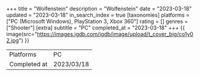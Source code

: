 +++
title = "Wolfenstein"
description = "Wolfenstein"
date = "2023-03-18"
updated = "2023-03-18"
in_search_index = true
[taxonomies]
platforms = ["PC (Microsoft Windows), PlayStation 3, Xbox 360"]
rating = []
genres = ["Shooter"]
[extra]
subtitle = "PC"
completed_at = "2023-03-18"
+++
{{ image(src="https://images.igdb.com/igdb/image/upload/t_cover_big/co1y02.jpg") }}

|              |            |
| ------------ | ---------- |
| Platforms    | PC |
| Completed at | 2023/03/18 |

